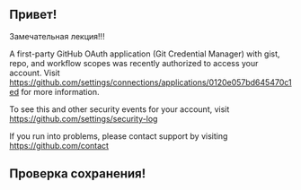 ## Привет!

Замечательная лекция!!!

A first-party GitHub OAuth application (Git Credential Manager) with gist, repo, and workflow scopes was recently authorized to access your account.
Visit https://github.com/settings/connections/applications/0120e057bd645470c1ed for more information.

To see this and other security events for your account, visit https://github.com/settings/security-log

If you run into problems, please contact support by visiting https://github.com/contact

## Проверка сохранения!
